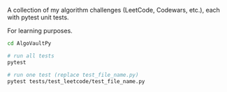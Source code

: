 A collection of my algorithm challenges (LeetCode, Codewars, etc.), each with pytest unit tests.



For learning purposes.

```bash
cd AlgoVaultPy

# run all tests
pytest 

# run one test (replace test_file_name.py)         
pytest tests/test_leetcode/test_file_name.py 
